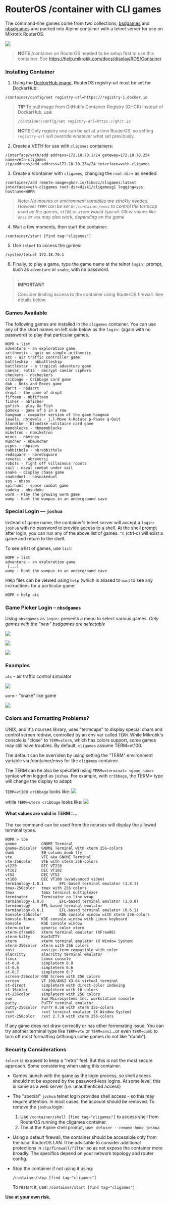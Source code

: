 # RouterOS /container with CLI games

The command-line games come from two collections, [bsdgames](https://wiki.linuxquestions.org/wiki/BSD_games) and [nbsdgames](https://github.com/abakh/nbsdgames) and packed into Alpine container with a telnet server for use on Mikrotik RouterOS.

![](https://i.ibb.co/9nFtwvz/Screenshot-2023-09-03-at-3-41-10-PM.png)


> **NOTE** /container on RouterOS needed to be setup first to use this container. See https://help.mikrotik.com/docs/display/ROS/Container 

### Installing Container

1. Using the [DockerHub image](https://hub.docker.com/r/ammo74/cligames), RouterOS registry-url must be set for DockerHub:
  ```
  /container/config/set registry-url=https://registry-1.docker.io
  ```
   
  > **TIP**  To pull image from GitHub's Container Registry (GHCR) instead of DockerHub, use: 
  > ```
  > /container/config/set registry-url=https://ghcr.io
  > ```
  > 
  > **NOTE** Only registry one can be set at a time RouterOS, so setting `registry-url` will override whatever what set previously.  
 

2. Create a VETH for use with `cligames` containers: 
```
/interface/veth/add address=172.18.70.1/24 gateway=172.18.70.254 name=veth-cligames
/ip/address/add address=172.18.70.254/24 interface=veth-cligames
```
3. Create a /container with `cligames`, changing the `root-dir=` as needed:
```
/container/add remote-image=ghcr.io/tikoci/cligames:latest interface=veth-cligames root-dir=disk1/cligamesg1 logging=yes hostname=WOPR
```
> _Note: No mounts or environment varaibles are strickly needed.  However `TERM` can be set in `/container/envs` to control the termcap used by the games, `vt100` or `xterm` would typical.  Other values like `ansi` or `vte` may also work, depending on the game_

4. Wait a few moments, then start the container:
```
/container/start [find tag~"cligames"]
```
5. Use `telnet` to access the games:
```
/system/telnet 172.18.70.1
```
6. Finally, to play a game, type the game name at the telnet `login:` prompt, such as `adventure` or `snake`, with no password.

>.  
> **IMPORTANT**
>
> Consider limiting access to the container using RouterOS firewall.  See details below.



### Games Available

The following games are installed in the `cligames` container.  You can use any of the short names on left side below as the `login:` (again with no password) to play that particular games.

```
WOPR > list
adventure - an exploration game
arithmetic - quiz on simple arithmetic
atc - air traffic controller game
battleship - nbbattleship
battlestar - a tropical adventure game
caesar, rot13 - decrypt caesar ciphers
checkers - nbcheckers
cribbage - Cribbage card game
dab - Dots and Boxes game
darrt - nbdarrt
drop4 - the game of drop4
fifteen - nbfifteen
fisher - nbfisher
gofish - play Go Fish
gomoku - game of 5 in a row
hangman - computer version of the game hangman
jewels, nbjewels - j,l-Move k-Rotate p-Pause q-Quit
klondike - Klondike solitaire card game
memoblocks - nbmemoblocks
miketron - nbmiketron
mines - nbmines
muncher - nbmuncher
pipes - nbpipes
rabbithole - nbrabbithole
redsquare - nbredsquare
reversi - nbreversi
robots - fight off villainous robots
sail - naval combat under sail
snake - display chase game
snakeduel - nbsnakeduel
sos - nbsos
spirhunt - space combat game
sudoku - nbsudoku
worm - Play the growing worm game
wump - hunt the wumpus in an underground cave

```


### Special Login — `joshua`

Instead of game name, the container's telnet server will accept a `login: joshua` with no password to provide access to a shell.  At the shell prompt after login, you can run any of the above list of games.  `^C` (ctrl-c) will exist a game and return to the shell.

To see a list of games, use `list`:
```
WOPR > list
adventure - an exploration game
 [...]
wump - hunt the wumpus in an underground cave
```

Help files can be viewed using `help` (which is aliased to `man`) to see any instructions for a particular game:
```
WOPR > help atc
```

### Game Picker Login – `nbsdgames`

Using `nbsdgames` as `login:` presents a menu to select various games.  _Only games with the "new" bsdgames are selectable_

![](https://i.ibb.co/XssyyS7/Screenshot-2023-09-03-at-4-31-54-PM.png)

![](https://i.ibb.co/zGgVgNm/Screenshot-2023-09-03-at-4-32-31-PM.png)

![](https://i.ibb.co/JRgXygw/Screenshot-2023-09-03-at-4-34-20-PM.png)

### Examples

`atc` - air traffic control simulator

![](https://i.ibb.co/23KqMJN/Screenshot-2023-09-03-at-3-48-38-PM.png)

`worm` - "snake" like game

![](https://i.ibb.co/9ZfZLjR/Screenshot-2023-09-03-at-3-52-57-PM.png)



### Colors and Formatting Problems?

UNIX, and it's ncurses library, uses "termcaps" to display special chars and control screen redraw, controlled by an env var called `TERM`.  While Mikrotik's console is "close" to `TERM=xterm`, which has colors support, some games may still have troubles.  By default, `cligames` assume TERM=vt100.

The default can be overriden by using setting the "TERM" environment variable via /container/envs for the `cligames` container. 

The TERM can be also be specified using `TERM=<terminal> <game_name>` syntax when logged as `joshua`.  For example, with `cribbage`, the TERM= type will change the display to adapt:

`TERM=vt100 cribbage` looks like:
![](https://i.ibb.co/wJV80zL/Screenshot-2023-09-03-at-4-18-46-PM.png)

while `TERM=xterm cribbage` looks like:
![](https://i.ibb.co/hdsVs12/Screenshot-2023-09-03-at-3-59-13-PM.png)

#### What values are valid in TERM=...

The `toe` command can be used from the ncurses will display the allowed terminal types.  
```
WOPR > toe
gnome           GNOME Terminal
gnome-256color  GNOME Terminal with xterm 256-colors
dumb            80-column dumb tty
vte             VTE aka GNOME Terminal
vte-256color    VTE with xterm 256-colors
vt220           DEC VT220
vt102           DEC VT102
vt52            DEC VT52
vt100           DEC VT100 (w/advanced video)
terminology-1.8.1       EFL-based terminal emulator (1.8.1)
tmux-256color   tmux with 256 colors
tmux            tmux terminal multiplexer
terminator      Terminator no line wrap
terminology-1.0.0       EFL-based terminal emulator (1.0.0)
terminology     EFL-based terminal emulator
terminology-0.6.1       EFL-based terminal emulator (0.6.1)
konsole-256color        KDE console window with xterm 256-colors
konsole-linux   KDE console window with Linux keyboard
konsole         KDE console window
xterm-color     generic color xterm
xterm-xfree86   xterm terminal emulator (XFree86)
xterm-kitty     KovIdTTY
xterm           xterm terminal emulator (X Window System)
xterm-256color  xterm with 256 colors
ansi            ansi/pc-term compatible with color
alacritty       alacritty terminal emulator
linux           Linux console
st-0.8          simpleterm 0.8
st-0.6          simpleterm 0.6
st-0.7          simpleterm 0.7
screen-256color GNU Screen with 256 colors
screen          VT 100/ANSI X3.64 virtual terminal
st-direct       simpleterm with direct-color indexing
st-16color      simpleterm with 16-colors
st-256color     simpleterm with 256 colors
sun             Sun Microsystems Inc. workstation console
putty           PuTTY terminal emulator
putty-256color  PuTTY 0.58 with xterm 256-colors
rxvt            rxvt terminal emulator (X Window System)
rxvt-256color   rxvt 2.7.9 with xterm 256-colors
```

If any game does not draw correctly or has other formmating issue.  You can try another terminal type like `TERM=vte` or `TERM=ansi`...or even `TERM=dumb` to turn off most formatting (although some games do not like "dumb").


### Security Considerations

`telnet` is exposed to keep a "retro" feel.  But this is not the most secure approach.  Some considering when using this container.  

- Games launch with the game as the login process, so shell access should not be exposed by the password-less logins.  At some level, this is same as a web server (i.e. unauthenticed access) 

- The "special" `joshua` telnet login provides shell access - so this may require attention.  In most cases, the account should be removed.  To remove the `joshua` login:
  1. Use `/container/shell [find tag~"cligames"]` to access shell from RouterOS running the cligames container.
  2. The at the Alpine shell prompt, use  `
 deluser --remove-home joshua`

- Using a default firewall, the container should be accessible only from the local RouterOS LAN.  It be advisable to consider additional protections in `/ip/firewall/filter` so as not expose the container more broadly.  The specifics depend on your network topology and router config.  

- Stop the container if not using it using:
  ```
  /container/stop [find tag~"cligames"]
  ```
  To restart it, use:  `/container/start [find tag~"cligames"]`
   

**Use at your own risk.**
